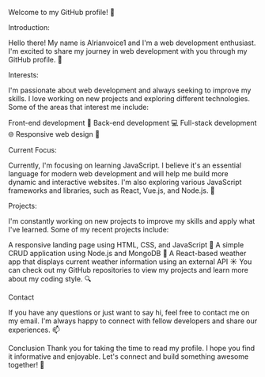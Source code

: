 Welcome to my GitHub profile! 👋

Introduction:

Hello there! My name is Alrianvoice1 and I'm a web development enthusiast. I'm excited to share my journey in web development with you through my GitHub profile. 👀

Interests:

I'm passionate about web development and always seeking to improve my skills. I love working on new projects and exploring different technologies. Some of the areas that interest me include:

Front-end development 🎨
Back-end development 💻
Full-stack development 🌐
Responsive web design 📱

Current Focus:

Currently, I'm focusing on learning JavaScript. I believe it's an essential language for modern web development and will help me build more dynamic and interactive websites. I'm also exploring various JavaScript frameworks and libraries, such as React, Vue.js, and Node.js. 🌱

Projects:

I'm constantly working on new projects to improve my skills and apply what I've learned. Some of my recent projects include:

A responsive landing page using HTML, CSS, and JavaScript 🚀
A simple CRUD application using Node.js and MongoDB 📝
A React-based weather app that displays current weather information using an external API ☀️
You can check out my GitHub repositories to view my projects and learn more about my coding style. 🔍

Contact

If you have any questions or just want to say hi, feel free to contact me on my email. I'm always happy to connect with fellow developers and share our experiences. 📫

Conclusion
Thank you for taking the time to read my profile. I hope you find it informative and enjoyable. Let's connect and build something awesome together! 💪
